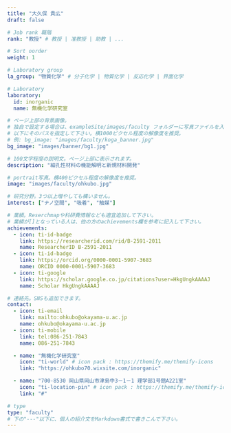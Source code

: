 ```yaml
---
title: "大久保 貴広"
draft: false

# Job rank 職階
rank: "教授" # 教授 | 准教授 | 助教 | ...

# Sort oorder
weight: 1

# Laboratory group
la_group: "物質化学" # 分子化学 | 物質化学 | 反応化学 | 界面化学

# Laboratory
laboratory:
  id: inorganic
  name: 無機化学研究室

# ページ上部の背景画像。
# 独自で設定する場合は、exampleSite/images/faculty フォルダーに写真ファイルを入れ、
# 以下にそのパスを指定して下さい。横1000ピクセル程度の解像度を推奨。
# 例: bg_image: "images/faculty/koga_banner.jpg"
bg_image: "images/banner/bg1.jpg"

# 100文字程度の説明文。ページ上部に表示されます。
description: "細孔性材料の機能解明と新規材料開発"

# portrait写真。横400ピクセル程度の解像度を推奨。
image: "images/faculty/ohkubo.jpg"

# 研究分野。3つ以上増やしても構いません。
interest: ["ナノ空間", "吸着", "触媒"]

# 業績。Reserchmapや科研費情報なども適宜追加して下さい。
# 業績が[]となっている人は、他の方のachievements欄を参考に記入して下さい。
achievements:
  - icon: ti-id-badge
    link: https://researcherid.com/rid/B-2591-2011
    name: ResearcherID B-2591-2011
  - icon: ti-id-badge
    link: https://orcid.org/0000-0001-5907-3683
    name: ORCID 0000-0001-5907-3683
  - icon: ti-google
    link: https://scholar.google.co.jp/citations?user=HkgUngkAAAAJ
    name: Scholar HkgUngkAAAAJ

# 連絡先。SNSも追加できます。
contact:
  - icon: ti-email
    link: mailto:ohkubo@okayama-u.ac.jp
    name: ohkubo@okayama-u.ac.jp
  - icon: ti-mobile
    link: tel:086-251-7843
    name: 086-251-7843

  - name: "無機化学研究室"
    icon: "ti-world" # icon pack : https://themify.me/themify-icons
    link: "https://ohkubo70.wixsite.com/inorganic"

  - name: "700-8530 岡山県岡山市津島中3－1－1 理学部1号館A221室"
    icon: "ti-location-pin" # icon pack : https://themify.me/themify-icons
    link: "#"

# type
type: "faculty"
# 下の"---"以下に、個人の紹介文をMarkdown書式で書きこんで下さい。
---
```

